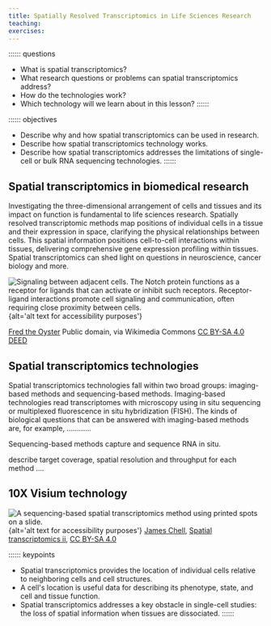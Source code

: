 ```yaml
---
title: Spatially Resolved Transcriptomics in Life Sciences Research
teaching:
exercises:
---
```


:::::: questions
 - What is spatial transcriptomics? 
 - What research questions or problems can spatial transcriptomics address?
 - How do the technologies work?
 - Which technology will we learn about in this lesson?
::::::

:::::: objectives
 - Describe why and how spatial transcriptomics can be used in research.
 - Describe how spatial transcriptomics technology works. 
 - Describe how spatial transcriptomics addresses the limitations of single-cell or bulk RNA sequencing technologies. 
::::::

## Spatial transcriptomics in biomedical research
Investigating the three-dimensional arrangement of cells and tissues and its 
impact on function is fundamental to life sciences research. Spatially resolved 
transcriptomic methods map positions of individual cells in a tissue and their 
expression in space, clarifying the physical relationships between cells. This
spatial information positions cell-to-cell interactions within tissues, 
delivering comprehensive gene expression profiling within tissues. Spatial 
transcriptomics can shed light on questions in neuroscience, cancer biology and 
more.  

![Signaling between adjacent cells. The Notch protein functions as a receptor for ligands that can activate or inhibit such receptors. Receptor-ligand interactions promote cell signaling and communication, often requiring close proximity between cells. ](https://upload.wikimedia.org/wikipedia/commons/0/04/Notchccr.svg){alt='alt text for accessibility purposes'}

<a href="https://commons.wikimedia.org/wiki/File:Notchccr.svg">Fred the Oyster</a> Public domain, via Wikimedia Commons <a href="https://creativecommons.org/licenses/by-sa/4.0/" rel="license">CC BY-SA 4.0 DEED</a>

## Spatial transcriptomics technologies
Spatial transcriptomics technologies fall within two broad groups: imaging-based
methods and sequencing-based methods. 
Imaging-based technologies read transcriptomes with microscopy using in situ 
sequencing or multiplexed fluorescence in situ hybridization (FISH).
The kinds of biological questions that can be answered with imaging-based 
methods are, for example, ............

Sequencing-based methods capture and sequence RNA in situ.


describe target coverage, spatial resolution and throughput for each method ....

## 10X Visium technology

![A sequencing-based spatial transcriptomics method using printed spots on a slide. ](https://upload.wikimedia.org/wikipedia/commons/1/14/Spatial_transcriptomics_ii.png){alt='alt text for
accessibility purposes'}
<a href="https://commons.wikimedia.org/wiki/User:Jasquatch">James Chell</a>, <a href="https://commons.wikimedia.org/wiki/File:Spatial_transcriptomics_ii. png">Spatial transcriptomics ii</a>, <a href="https://creativecommons.org/licenses/by-sa/4.0/legalcode" rel="license">CC BY-SA 4.0</a>

:::::: keypoints
 - Spatial transcriptomics provides the location of individual cells relative to neighboring cells and cell structures.
 - A cell's location is useful data for describing its phenotype, state, and cell and tissue function.
 - Spatial transcriptomics addresses a key obstacle in single-cell studies: the loss of spatial information when tissues are dissociated.
::::::
